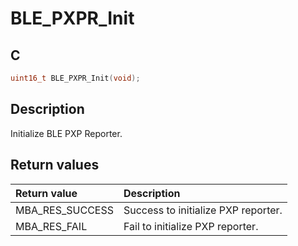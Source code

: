 # BLE_PXPR_Init

## C

```c
uint16_t BLE_PXPR_Init(void);
```

## Description

Initialize BLE PXP Reporter.

## Return values

|Return value|Description|
|:---|:---|
MBA_RES_SUCCESS|Success to initialize PXP reporter.|
MBA_RES_FAIL|Fail to initialize PXP reporter.|
